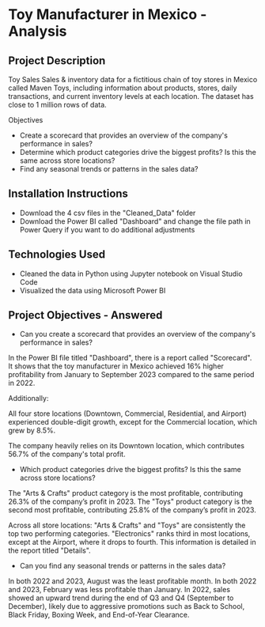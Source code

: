 # Toy Manufacturer in Mexico - Analysis


## Project Description
Toy Sales
Sales & inventory data for a fictitious chain of toy stores in Mexico called Maven Toys, including information about products, stores, daily transactions, and current inventory levels at each location. The dataset has close to 1 million rows of data.

Objectives
- Create a scorecard that provides an overview of the company's performance in sales?
- Determine which product categories drive the biggest profits? Is this the same across store locations?
- Find any seasonal trends or patterns in the sales data?

## Installation Instructions
- Download the 4 csv files in the "Cleaned_Data" folder
- Download the Power BI called "Dashboard" and change the file path in Power Query if you want to do additional adjustments

## Technologies Used
- Cleaned the data in Python using Jupyter notebook on Visual Studio Code
- Visualized the data using Microsoft Power BI

## Project Objectives - Answered

- Can you create a scorecard that provides an overview of the company's performance in sales?

In the Power BI file titled "Dashboard", there is a report called "Scorecard". It shows that the toy manufacturer in Mexico achieved 16% higher profitability from January to September 2023 compared to the same period in 2022.

Additionally:

All four store locations (Downtown, Commercial, Residential, and Airport) experienced double-digit growth, except for the Commercial location, which grew by 8.5%.

The company heavily relies on its Downtown location, which contributes 56.7% of the company's total profit.

- Which product categories drive the biggest profits? Is this the same across store locations?

The "Arts & Crafts" product category is the most profitable, contributing 26.3% of the company’s profit in 2023.
The "Toys" product category is the second most profitable, contributing 25.8% of the company’s profit in 2023.

Across all store locations:
"Arts & Crafts" and "Toys" are consistently the top two performing categories.
"Electronics" ranks third in most locations, except at the Airport, where it drops to fourth.
This information is detailed in the report titled "Details".

- Can you find any seasonal trends or patterns in the sales data?

In both 2022 and 2023, August was the least profitable month.
In both 2022 and 2023, February was less profitable than January.
In 2022, sales showed an upward trend during the end of Q3 and Q4 (September to December), likely due to aggressive promotions such as Back to School, Black Friday, Boxing Week, and End-of-Year Clearance.